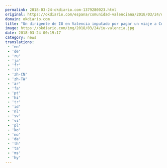 ```yaml
---
permalink: 2018-03-24-okdiario.com-1379280023.html
original: https://okdiario.com/espana/comunidad-valenciana/2018/03/24/dirigente-iu-valencia-imputado-pagar-viaje-cuba-dinero-publico-2016351
domain: okdiario.com
title: "Un dirigente de IU en Valencia imputado por pagar un viaje a Cuba con dinero público"
image: https://okdiario.com/img/2018/03/24/iu-valencia.jpg
date: 2018-03-24 00:19:17
category: news
translations: 
 - 'en'
 - 'de'
 - 'ru'
 - 'ja'
 - 'fr'
 - 'it'
 - 'zh-CN'
 - 'zh-TW'
 - 'ar'
 - 'fa'
 - 'pt'
 - 'hi'
 - 'tr'
 - 'id'
 - 'nl'
 - 'sv'
 - 'vi'
 - 'pl'
 - 'ko'
 - 'no'
 - 'da'
 - 'th'
 - 'ta'
 - 'ms'
 - 'hy'
---
```



